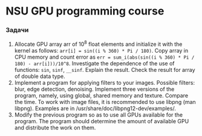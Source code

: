 # NSU GPU programming course

### Задачи

1. Allocate GPU array arr of $10^8$ float elements and initialize it with the kernel as follows: `arr[i] = sin((i % 360) * Pi / 180)`. Copy array in CPU memory and count error as `err = sum_i(abs(sin((i % 360) * Pi / 180) - arr[i]))/10^8`. Investigate the dependence of the use of functions: `sin`, `sinf`, `__sinf`. Explain the result. Check the result for array of double data type.
1. Implement a program for applying filters to your images. Possible filters: blur, edge detection, denoising. Implement three versions of the program, namely, using global, shared memory and texture. Compare the time.
To work with image files, it is recommended to use libpng (man libpng). Examples are in /usr/share/doc/libpng12-dev/examples/.
1. Modify the previous program so as to use all GPUs available for the program. The program should determine the amount of available GPU and distribute the work on them.
